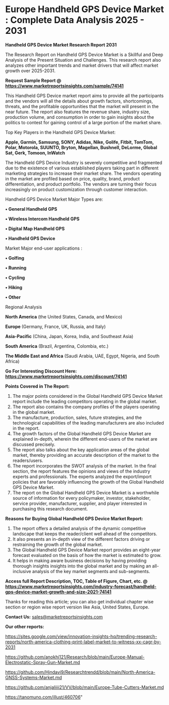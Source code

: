 # Europe Handheld GPS Device Market : Complete Data Analysis 2025 - 2031

<strong>Handheld GPS Device Market Research Report 2031</strong>

The Research Report on Handheld GPS Device Market is a Skillful and Deep Analysis of the Present Situation and Challenges. This research report also analyzes other important trends and market drivers that will affect market growth over 2025-2031.

<strong>Request Sample Report @ <a href=https://www.marketreportsinsights.com/sample/74141>https://www.marketreportsinsights.com/sample/74141</a></strong>

This Handheld GPS Device market report aims to provide all the participants and the vendors will all the details about growth factors, shortcomings, threats, and the profitable opportunities that the market will present in the near future. The report also features the revenue share, industry size, production volume, and consumption in order to gain insights about the politics to contest for gaining control of a large portion of the market share.

Top Key Players in the Handheld GPS Device Market:

<strong>Apple, Garmin, Samsung, SONY, Adidas, Nike, Golife, Fitbit, TomTom, Polar, Motorola, SUUNTO, Bryton, Magellan, Bushnell, DeLorme, Global Sat, Gerk, Tomoon, InWatch</strong>

The Handheld GPS Device Industry is severely competitive and fragmented due to the existence of various established players taking part in different marketing strategies to increase their market share. The vendors operating in the market are profiled based on price, quality, brand, product differentiation, and product portfolio. The vendors are turning their focus increasingly on product customization through customer interaction.

Handheld GPS Device Market Major Types are:

<strong>• General Handheld GPS

• Wireless Intercom Handheld GPS

• Digital Map Handheld GPS

• Handheld GPS Device</strong>

Market Major end-user applications :

<strong>• Golfing

• Running

• Cycling

• Hiking

• Other</strong>

Regional Analysis

</u><strong><b>North America</b></strong> (the United States, Canada, and Mexico)

<strong><b>Europe </b></strong>(Germany, France, UK, Russia, and Italy)

<strong><b>Asia-Pacific</b></strong> (China, Japan, Korea, India, and Southeast Asia)

<strong><b>South America</b></strong> (Brazil, Argentina, Colombia, etc.)

<strong><b>The Middle East and Africa</b></strong> (Saudi Arabia, UAE, Egypt, Nigeria, and South Africa)

<strong>Go For Interesting Discount Here: <a href=https://www.marketreportsinsights.com/discount/74141>https://www.marketreportsinsights.com/discount/74141</a></strong>

<strong>Points Covered in The Report:</strong>
<ol>
  <li>The major points considered in the Global Handheld GPS Device Market report include the leading competitors operating in the global market.</li>
  <li>The report also contains the company profiles of the players operating in the global market.</li>
  <li>The manufacture, production, sales, future strategies, and the technological capabilities of the leading manufacturers are also included in the report.</li>
  <li>The growth factors of the Global Handheld GPS Device Market are explained in-depth, wherein the different end-users of the market are discussed precisely.</li>
  <li>The report also talks about the key application areas of the global market, thereby providing an accurate description of the market to the readers/users.</li>
  <li>The report incorporates the SWOT analysis of the market. In the final section, the report features the opinions and views of the industry experts and professionals. The experts analyzed the export/import policies that are favorably influencing the growth of the Global Handheld GPS Device Market.</li>
  <li>The report on the Global Handheld GPS Device Market is a worthwhile source of information for every policymaker, investor, stakeholder, service provider, manufacturer, supplier, and player interested in purchasing this research document.</li>
</ol>
<strong>Reasons for Buying Global Handheld GPS Device Market Report:</strong>

<ol>
  <li>The report offers a detailed analysis of the dynamic competitive landscape that keeps the reader/client well ahead of the competitors.</li>
  <li>It also presents an in-depth view of the different factors driving or restraining the growth of the global market.</li>
  <li>The Global Handheld GPS Device Market report provides an eight-year forecast evaluated on the basis of how the market is estimated to grow.</li>
  <li>It helps in making aware business decisions by having providing thorough insights insights into the global market and by making an all-inclusive analysis of the key market segments and sub-segments.</li>
</ol>
<strong>Access full Report Description, TOC, Table of Figure, Chart, etc. @ <a href=https://www.marketreportsinsights.com/industry-forecast/handheld-gps-device-market-growth-and-size-2021-74141>https://www.marketreportsinsights.com/industry-forecast/handheld-gps-device-market-growth-and-size-2021-74141</a></strong>


Thanks for reading this article; you can also get individual chapter wise section or region wise report version like Asia, United States, Europe.

<strong>Contact Us:</strong>
sales@marketreportsinsights.com

<strong>Our other reports:</strong>

<a href=https://sites.google.com/view/innovation-insights-hq/trending-research-reports/north-america-clothing-print-label-market-to-witness-xx-cagr-by-2031>https://sites.google.com/view/innovation-insights-hq/trending-research-reports/north-america-clothing-print-label-market-to-witness-xx-cagr-by-2031</a>

<a href=https://github.com/anokhi121/Research/blob/main/Europe-Manual-Electrostatic-Spray-Gun-Market.md>https://github.com/anokhi121/Research/blob/main/Europe-Manual-Electrostatic-Spray-Gun-Market.md</a>

<a href=https://github.com/Hindavi9/Researchtrendd/blob/main/North-America-GNSS-Systems-Market.md>https://github.com/Hindavi9/Researchtrendd/blob/main/North-America-GNSS-Systems-Market.md</a>

<a href=https://github.com/anjaliiii21/VV/blob/main/Europe-Tube-Cutters-Market.md>https://github.com/anjaliiii21/VV/blob/main/Europe-Tube-Cutters-Market.md</a>

<a href=https://tanomuno.com/illust/460706>https://tanomuno.com/illust/460706</a>"
